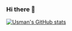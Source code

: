### Hi there 👋

[![Usman's GitHub stats](https://github-readme-stats.vercel.app/api?username=usmank11)](https://github.com/anuraghazra/github-readme-stats)

<!--
**usmank11/usmank11** is a ✨ _special_ ✨ repository because its `README.md` (this file) appears on your GitHub profile.

Here are some ideas to get you started:

- 🔭 I’m currently working on ...
- 🌱 I’m currently learning ...
- 👯 I’m looking to collaborate on ...
- 🤔 I’m looking for help with ...
- 💬 Ask me about ...
- 📫 How to reach me: ...
- 😄 Pronouns: ...
- ⚡ Fun fact: ...
-->

